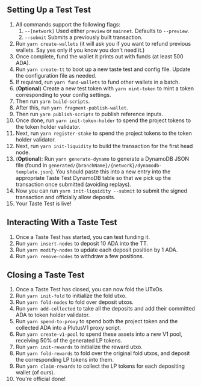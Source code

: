 ## Setting Up a Test Test

1. All commands support the following flags:
   1. `--[network]` Used either `preview` or `mainnet`. Defaults to `--preview`.
   2. `--submit` Submits a previously built transaction.
2. Run `yarn create-wallets` (it will ask you if you want to refund previous wallets. Say yes only if you know you don't need it.)
3. Once complete, fund the wallet it prints out with funds (at least 500 ADA).
4. Run `yarn create-tt` to boot up a new taste test and config file. Update the configuration file as needed.
5. If required, run `yarn fund-wallets` to fund other wallets in a batch.
6. (**Optional**) Create a new test token with `yarn mint-token` to mint a token corresponding to your config settings.
7. Then run `yarn build-scripts`.
8. After this, run `yarn fragment-publish-wallet`.
9. Then run `yarn publish-scripts` to publish reference inputs.
10. Once done, run `yarn init-token-holder` to spend the project tokens to the token holder validator.
11. Next, run `yarn register-stake` to spend the project tokens to the token holder validator.
12. Next, run `yarn init-liquidity` to build the transaction for the first head node.
13. (**Optional**): Run `yarn generate-dynamo` to generate a DynamoDB JSON file (found in `generated/{branchName}/{network}/dynamodb-template.json`). You should paste this into a new entry into the appropriate Taste Test DynamoDB table so that we pick up the transaction once submitted (avoiding replays).
14. Now you can run `yarn init-liquidity --submit` to submit the signed transaction and officially allow deposits.
15. Your Taste Test is live!

## Interacting With a Taste Test

1. Once a Taste Test has started, you can test funding it.
2. Run `yarn insert-nodes` to deposit 10 ADA into the TT.
3. Run `yarn modify-nodes` to update each deposit position by 1 ADA.
4. Run `yarn remove-nodes` to withdraw a few positions.

## Closing a Taste Test

1. Once a Taste Test has closed, you can now fold the UTxOs.
2. Run `yarn init-fold` to initialize the fold utxo.
3. Run `yarn fold-nodes` to fold over deposit utxos.
4. Run `yarn add-collected` to take all the deposits and add their committed ADA to token holder validator.
5. Run `yarn spend-to-proxy` to spend both the project token and the collected ADA into a PlutusV1 proxy script.
6. Run `yarn create-v1-pool` to spend these assets into a new V1 pool, receiving 50% of the generated LP tokens.
7. Run `yarn init-rewards` to initialize the reward utxo.
8. Run `yarn fold-rewards` to fold over the original fold utxos, and deposit the corresponding LP tokens into them.
9. Run `yarn claim-rewards` to collect the LP tokens for each depositing wallet (of ours).
10. You're official done!
